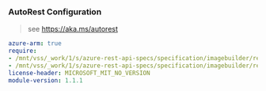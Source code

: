 ### AutoRest Configuration

> see https://aka.ms/autorest

``` yaml
azure-arm: true
require:
- /mnt/vss/_work/1/s/azure-rest-api-specs/specification/imagebuilder/resource-manager/readme.md
- /mnt/vss/_work/1/s/azure-rest-api-specs/specification/imagebuilder/resource-manager/readme.go.md
license-header: MICROSOFT_MIT_NO_VERSION
module-version: 1.1.1

```